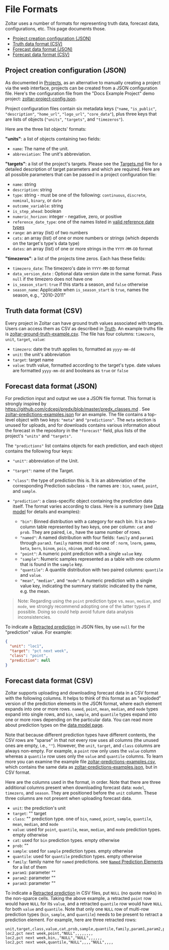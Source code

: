 # File Formats

Zoltar uses a number of formats for representing truth data, forecast data, configurations, etc. This page documents those.

- [Project creation configuration (JSON)](#project-creation-configuration-json)
- [Truth data format (CSV)](#truth-data-format-csv)
- [Forecast data format (JSON)](#forecast-data-format-json)
- [Forecast data format (CSV)](#forecast-data-format-csv)


## Project creation configuration (JSON)

As documented in [Projects](Projects.md#to-create-a-project-via-a-configuration-file), as an alternative to manually creating a project via the web interface, projects can be created from a JSON configuration file. Here's the configuration file from the "Docs Example Project" demo project: [zoltar-project-config.json](https://github.com/reichlab/docs.zoltardata/blob/master/docs/zoltar-project-config.json).

Project configuration files contain six metadata keys (`"name`, `"is_public"`, `"description"`, `"home_url"`, `"logo_url"`, `"core_data"`), plus three keys that are lists of objects (`"units"`, `"targets"`, and `"timezeros"`).


Here are the three list objects' formats:

**"units"**: a list of objects containing two fields:

- `name`: The name of the unit.
- `abbreviation`: The unit's abbreviation.


**"targets"**: a list of the project's targets. Please see the [Targets.md](Targets.md) file for a detailed description of target parameters and which are required. Here are all possible parameters that can be passed in a project configuration file:

- `name`: string
- `description`: string
- `type`: string - must be one of the following: `continuous`, `discrete`, `nominal`, `binary`, or `date`
- `outcome_variable`: string
- `is_step_ahead`: boolean
- `numeric_horizon`: integer - negative, zero, or positive
- `reference_date_type`: one of the names listed in [valid reference date types](Targets.md#valid-reference-date-types)
- `range`: an array (list) of two numbers
- `cats`: an array (list) of one or more numbers or strings (which depends on the target's type's data type)
- `dates`: an array (list) of one or more strings in the `YYYY-MM-DD` format


**"timezeros"**: a list of the projects time zeros. Each has these fields:

- `timezero_date`: The timezero's date in `YYYY-MM-DD` format
- `data_version_date` : Optional data version date in the same format. Pass `null` if the timezero does not have one
- `is_season_start`: `true` if this starts a season, and `false` otherwise
- `season_name`: Applicable when `is_season_start` is `true`, names the season, e.g., "2010-2011"


## Truth data format (CSV)

Every project in Zoltar can have ground truth values associated with targets. Users can access them as CSV as described in [Truth](Truth.md). An example truths file is [zoltar-ground-truth-example.csv](https://github.com/reichlab/docs.zoltardata/blob/master/docs/zoltar-ground-truth-example.csv). The file has four columns: `timezero`, `unit`, `target`, `value`:

- `timezero`: date the truth applies to, formatted as `yyyy-mm-dd`
- `unit`: the unit's abbreviation
- `target`: target name
- `value`: truth value, formatted according to the target's type. date values are formatted `yyyy-mm-dd` and booleans as `true` or `false`
 

## Forecast data format (JSON)

For prediction input and output we use a JSON file format. This format is strongly inspired by https://github.com/cdcepi/predx/blob/master/predx_classes.md . See [zoltar-predictions-examples.json](https://github.com/reichlab/docs.zoltardata/blob/master/docs/zoltar-predictions-examples.json) for an example. The file contains a top-level object with two keys: `"meta"` and `"predictions"`. The `meta` section is unused for uploads, and for downloads contains various information about the forecast in the repository in the `"forecast"` field, plus lists of the project's `"units"` and `"targets"`.

The `"predictions"` list contains objects for each prediction, and each object contains the following four keys:

- `"unit"`: abbreviation of the Unit.
- `"target"`: name of the Target.
- `"class"`: the type of prediction this is. It is an abbreviation of the corresponding Prediction subclass - the names are : `bin`, `named`, `point`, and `sample`.
- `"prediction"`: a class-specific object containing the prediction data itself. The format varies according to class. Here is a summary (see [Data model](DataModel.md) for details and examples):

    - `"bin"`: Binned distribution with a category for each bin. It is a two-column table represented by two keys, one per column: `cat` and `prob`. They are paired, i.e., have the same number of rows.
    - `"named"`: A named distribution with four fields: `family` and `param1` through `param3`. `family` names must be one of : `norm`, `lnorm`, `gamma`, `beta`, `bern`, `binom`, `pois`, `nbinom`, and `nbinom2`.
    - `"point"`: A numeric point prediction with a single `value` key.
    - `"sample"`: Numeric samples represented as a table with one column that is found in the `sample` key.
    - `"quantile"`: A quantile distribution with two paired columns: `quantile` and `value`.
    - `"mean"`, `"median"`, and `"mode"`: A numeric prediction with a single value key, indicating the summary statistic indicated by the name, e.g. the mean.

> Note: Regarding using the `point` prediction type vs. `mean`, `median`, and `mode`, we strongly recommend adopting one of the latter types if possible. Doing so could help avoid future data analysis inconsistencies.

To indicate a [Retracted prediction](ForecastVersions.md#retracted-predictions) in JSON files, by use `null` for the "prediction" value. For example:

```json
{
  "unit": "loc1",
  "target": "pct next week",
  "class": "point",
  "prediction": null
}
```


## Forecast data format (CSV)

Zoltar supports uploading and downloading forecast data in a CSV format with the following columns. It helps to think of this format as an "exploded" version of the prediction elements in the JSON format, where each element expands into one or more rows. `named`, `point`, `mean`, `median`, and `mode` types expand into single rows, and `bin`, `sample`, and `quantile` types expand into one or more rows depending on the particular data. You can read more about prediction types on the [data model page](DataModel.md).

Note that because different prediction types have different contents, the CSV rows are "sparse" in that not every row uses all columns (the unused ones are empty, i.e., `""`). However, the `unit`, `target`, and `class` columns are always non-empty. For example, a `point` row only uses the `value` column whereas a `quantile` row uses only the `value` and `quantile` columns. To learn more you can examine the example file [zoltar-predictions-examples.csv](https://github.com/reichlab/docs.zoltardata/blob/master/docs/zoltar-predictions-examples.csv), which contains the same data as [zoltar-predictions-examples.json](https://github.com/reichlab/docs.zoltardata/blob/master/docs/zoltar-predictions-examples.json), but in CSV format.

Here are the columns used in the format, in order. Note that there are three additional columns present when downloading forecast data: `model`, `timezero`, and `season`. They are positioned before the `unit` column. These three columns are not present when uploading forecast data.

- `unit`: the prediction's unit
- `target`: "" target
- `class`: "" prediction type. one of `bin`, `named`, `point`, `sample`, `quantile`, `mean`, `median`, and `mode`
- `value`: used for `point`, `quantile`, `mean`, `median`, and `mode` prediction types. empty otherwise
- `cat`: used for `bin` prediction types. empty otherwise
- `prob`: ""
- `sample`: used for `sample` prediction types. empty otherwise
- `quantile`: used for `quantile` prediction types. empty otherwise
- `family`: family name for `named` predictions. see [`Named` Prediction Elements](Validation.md#named-prediction-elements) for a list of them
- `param1`: parameter ""
- `param2`: parameter ""
- `param3`: parameter ""

To indicate a [Retracted prediction](ForecastVersions.md#retracted-predictions) in CSV files, put `NULL` (no quote marks) in the non-sparce cells. Taking the above example, a retracted `point` row would have `NULL` for its `value`, and a retracted `quantile` row would have `NULL` for both `value` and `quantile`. Note that only one `NULL` row of multi-row prediction types (`bin`, `sample`, and `quantile`) needs to be present to retract a prediction element. For example, here are three retracted rows:

```csv
unit,target,class,value,cat,prob,sample,quantile,family,param1,param2,param3
loc2,pct next week,point,"NULL",,,,,,,,
loc2,pct next week,bin,,"NULL","NULL",,,,,,
loc2,pct next week,quantile,"NULL",,,,"NULL",,,,
```

